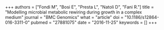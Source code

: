 +++
authors = ["Fondi M", "Bosi E", "Presta L", "Natoli D", "Fani R."]
title = "Modelling microbial metabolic rewiring during growth in a complex medium"
journal = "BMC Genomics"
what = "article"
doi = "10.1186/s12864-016-3311-0"
pubmed = "27881075"
date = "2016-11-25"
keywords = []
+++

